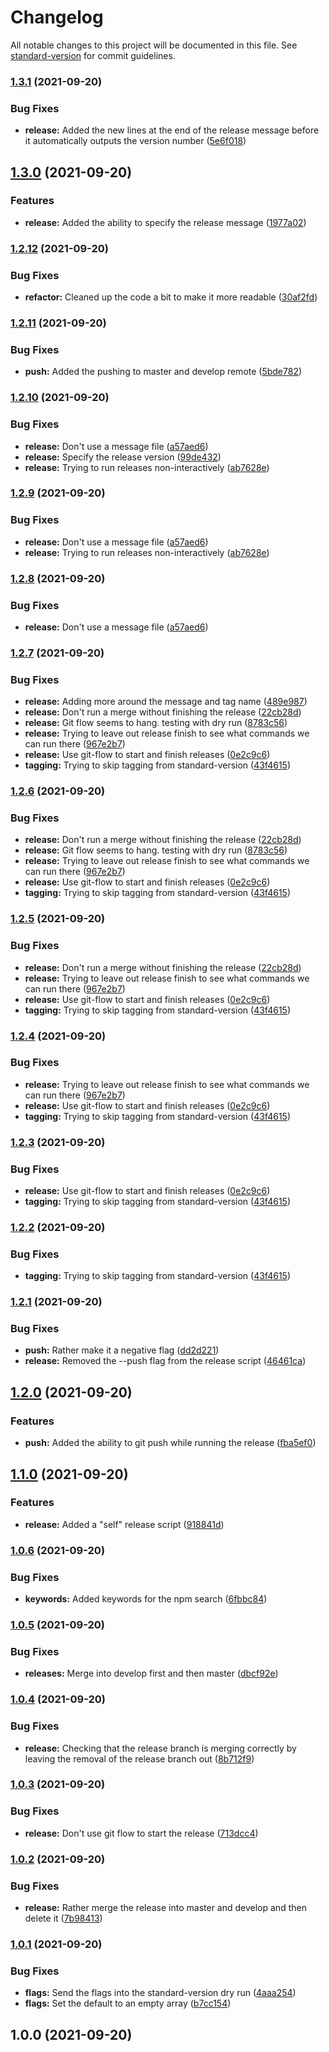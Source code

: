 # Changelog

All notable changes to this project will be documented in this file. See [standard-version](https://github.com/conventional-changelog/standard-version) for commit guidelines.

### [1.3.1](https://github.com/entrostat/entro-version/compare/v1.3.0...v1.3.1) (2021-09-20)


### Bug Fixes

* **release:** Added the new lines at the end of the release message before it automatically outputs the version number ([5e6f018](https://github.com/entrostat/entro-version/commit/5e6f018bf44a40b7f74971d6e63483376208d1b2))

## [1.3.0](https://github.com/entrostat/entro-version/compare/v1.2.12...v1.3.0) (2021-09-20)


### Features

* **release:** Added the ability to specify the release message ([1977a02](https://github.com/entrostat/entro-version/commit/1977a02f151fa8d3795afe98875f18203fd79a4a))

### [1.2.12](https://github.com/entrostat/entro-version/compare/v1.2.11...v1.2.12) (2021-09-20)


### Bug Fixes

* **refactor:** Cleaned up the code a bit to make it more readable ([30af2fd](https://github.com/entrostat/entro-version/commit/30af2fd096d4acc90b1781003b4242e820acfb4b))

### [1.2.11](https://github.com/entrostat/entro-version/compare/v1.2.10...v1.2.11) (2021-09-20)


### Bug Fixes

* **push:** Added the pushing to master and develop remote ([5bde782](https://github.com/entrostat/entro-version/commit/5bde78282008a0eed9d5ef8b7c93b5c5b3a4fa00))

### [1.2.10](https://github.com/entrostat/entro-version/compare/v1.2.7...v1.2.10) (2021-09-20)


### Bug Fixes

* **release:** Don't use a message file ([a57aed6](https://github.com/entrostat/entro-version/commit/a57aed69e2ed8b8b730c41ab7587b42498385adf))
* **release:** Specify the release version ([99de432](https://github.com/entrostat/entro-version/commit/99de4323183c08843b2d4e01e4af60f602c62973))
* **release:** Trying to run releases non-interactively ([ab7628e](https://github.com/entrostat/entro-version/commit/ab7628ef98a9f3526312375d2f28dfa457dbb34c))

### [1.2.9](https://github.com/entrostat/entro-version/compare/v1.2.7...v1.2.9) (2021-09-20)


### Bug Fixes

* **release:** Don't use a message file ([a57aed6](https://github.com/entrostat/entro-version/commit/a57aed69e2ed8b8b730c41ab7587b42498385adf))
* **release:** Trying to run releases non-interactively ([ab7628e](https://github.com/entrostat/entro-version/commit/ab7628ef98a9f3526312375d2f28dfa457dbb34c))

### [1.2.8](https://github.com/entrostat/entro-version/compare/v1.2.7...v1.2.8) (2021-09-20)


### Bug Fixes

* **release:** Don't use a message file ([a57aed6](https://github.com/entrostat/entro-version/commit/a57aed69e2ed8b8b730c41ab7587b42498385adf))

### [1.2.7](https://github.com/entrostat/entro-version/compare/v1.2.1...v1.2.7) (2021-09-20)


### Bug Fixes

* **release:** Adding more around the message and tag name ([489e987](https://github.com/entrostat/entro-version/commit/489e987b8c596b08d2da2ec7c0e742ef09ab193c))
* **release:** Don't run a merge without finishing the release ([22cb28d](https://github.com/entrostat/entro-version/commit/22cb28d2cd3ecec1330632e341d0a84c39a6b5bd))
* **release:** Git flow seems to hang. testing with dry run ([8783c56](https://github.com/entrostat/entro-version/commit/8783c562a9c36d815d8a7a704556c0fd9ea0ee63))
* **release:** Trying to leave out release finish to see what commands we can run there ([967e2b7](https://github.com/entrostat/entro-version/commit/967e2b70ad64f241bf981ba10986fe55b27f3780))
* **release:** Use git-flow to start and finish releases ([0e2c9c6](https://github.com/entrostat/entro-version/commit/0e2c9c6a108def0451622cb5d37a0ca0549761bc))
* **tagging:** Trying to skip tagging from standard-version ([43f4615](https://github.com/entrostat/entro-version/commit/43f461540aebaaf902e175db43c4c0666c8180e8))

### [1.2.6](https://github.com/entrostat/entro-version/compare/v1.2.1...v1.2.6) (2021-09-20)


### Bug Fixes

* **release:** Don't run a merge without finishing the release ([22cb28d](https://github.com/entrostat/entro-version/commit/22cb28d2cd3ecec1330632e341d0a84c39a6b5bd))
* **release:** Git flow seems to hang. testing with dry run ([8783c56](https://github.com/entrostat/entro-version/commit/8783c562a9c36d815d8a7a704556c0fd9ea0ee63))
* **release:** Trying to leave out release finish to see what commands we can run there ([967e2b7](https://github.com/entrostat/entro-version/commit/967e2b70ad64f241bf981ba10986fe55b27f3780))
* **release:** Use git-flow to start and finish releases ([0e2c9c6](https://github.com/entrostat/entro-version/commit/0e2c9c6a108def0451622cb5d37a0ca0549761bc))
* **tagging:** Trying to skip tagging from standard-version ([43f4615](https://github.com/entrostat/entro-version/commit/43f461540aebaaf902e175db43c4c0666c8180e8))

### [1.2.5](https://github.com/entrostat/entro-version/compare/v1.2.1...v1.2.5) (2021-09-20)


### Bug Fixes

* **release:** Don't run a merge without finishing the release ([22cb28d](https://github.com/entrostat/entro-version/commit/22cb28d2cd3ecec1330632e341d0a84c39a6b5bd))
* **release:** Trying to leave out release finish to see what commands we can run there ([967e2b7](https://github.com/entrostat/entro-version/commit/967e2b70ad64f241bf981ba10986fe55b27f3780))
* **release:** Use git-flow to start and finish releases ([0e2c9c6](https://github.com/entrostat/entro-version/commit/0e2c9c6a108def0451622cb5d37a0ca0549761bc))
* **tagging:** Trying to skip tagging from standard-version ([43f4615](https://github.com/entrostat/entro-version/commit/43f461540aebaaf902e175db43c4c0666c8180e8))

### [1.2.4](https://github.com/entrostat/entro-version/compare/v1.2.1...v1.2.4) (2021-09-20)


### Bug Fixes

* **release:** Trying to leave out release finish to see what commands we can run there ([967e2b7](https://github.com/entrostat/entro-version/commit/967e2b70ad64f241bf981ba10986fe55b27f3780))
* **release:** Use git-flow to start and finish releases ([0e2c9c6](https://github.com/entrostat/entro-version/commit/0e2c9c6a108def0451622cb5d37a0ca0549761bc))
* **tagging:** Trying to skip tagging from standard-version ([43f4615](https://github.com/entrostat/entro-version/commit/43f461540aebaaf902e175db43c4c0666c8180e8))

### [1.2.3](https://github.com/entrostat/entro-version/compare/v1.2.1...v1.2.3) (2021-09-20)


### Bug Fixes

* **release:** Use git-flow to start and finish releases ([0e2c9c6](https://github.com/entrostat/entro-version/commit/0e2c9c6a108def0451622cb5d37a0ca0549761bc))
* **tagging:** Trying to skip tagging from standard-version ([43f4615](https://github.com/entrostat/entro-version/commit/43f461540aebaaf902e175db43c4c0666c8180e8))

### [1.2.2](https://github.com/entrostat/entro-version/compare/v1.2.1...v1.2.2) (2021-09-20)


### Bug Fixes

* **tagging:** Trying to skip tagging from standard-version ([43f4615](https://github.com/entrostat/entro-version/commit/43f461540aebaaf902e175db43c4c0666c8180e8))

### [1.2.1](https://github.com/entrostat/entro-version/compare/v1.2.0...v1.2.1) (2021-09-20)


### Bug Fixes

* **push:** Rather make it a negative flag ([dd2d221](https://github.com/entrostat/entro-version/commit/dd2d221d4a5ef08d7b3fb0fca2882aedc08b9d3d))
* **release:** Removed the --push flag from the release script ([46461ca](https://github.com/entrostat/entro-version/commit/46461ca6e0a09b65583ecb5d5dd64e5669fd9ad3))

## [1.2.0](https://github.com/entrostat/entro-version/compare/v1.1.0...v1.2.0) (2021-09-20)


### Features

* **push:** Added the ability to git push while running the release ([fba5ef0](https://github.com/entrostat/entro-version/commit/fba5ef03e43cee2c5f0c7798f876aa14ab4a87c7))

## [1.1.0](https://github.com/entrostat/entro-version/compare/v1.0.6...v1.1.0) (2021-09-20)


### Features

* **release:** Added a "self" release script ([918841d](https://github.com/entrostat/entro-version/commit/918841dc54bc7273de9f5ecc529b8ac9e6bcbf63))

### [1.0.6](https://github.com/entrostat/entro-version/compare/v1.0.5...v1.0.6) (2021-09-20)


### Bug Fixes

* **keywords:** Added keywords for the npm search ([6fbbc84](https://github.com/entrostat/entro-version/commit/6fbbc84051a322b58937e03a4621285968f7dd4e))

### [1.0.5](https://github.com/entrostat/entro-version/compare/v1.0.4...v1.0.5) (2021-09-20)


### Bug Fixes

* **releases:** Merge into develop first and then master ([dbcf92e](https://github.com/entrostat/entro-version/commit/dbcf92ed1ceb5d60026cafa00594591076af0567))

### [1.0.4](https://github.com/entrostat/entro-version/compare/v1.0.3...v1.0.4) (2021-09-20)


### Bug Fixes

* **release:** Checking that the release branch is merging correctly by leaving the removal of the release branch out ([8b712f9](https://github.com/entrostat/entro-version/commit/8b712f9d75c8ecb5802b7d2062c403a8d19f12fb))

### [1.0.3](https://github.com/entrostat/entro-version/compare/v1.0.2...v1.0.3) (2021-09-20)


### Bug Fixes

* **release:** Don't use git flow to start the release ([713dcc4](https://github.com/entrostat/entro-version/commit/713dcc4bd818affcc1ff11a6e508c6a83e93c8cc))

### [1.0.2](https://github.com/entrostat/entro-version/compare/v1.0.1...v1.0.2) (2021-09-20)


### Bug Fixes

* **release:** Rather merge the release into master and develop and then delete it ([7b98413](https://github.com/entrostat/entro-version/commit/7b984135886d7b75b49a86c95d9947a10d900e83))

### [1.0.1](https://github.com/entrostat/entro-version/compare/v1.0.0...v1.0.1) (2021-09-20)


### Bug Fixes

* **flags:** Send the flags into the standard-version dry run ([4aaa254](https://github.com/entrostat/entro-version/commit/4aaa254be030a978be4ef612554330b64802868a))
* **flags:** Set the default to an empty array ([b7cc154](https://github.com/entrostat/entro-version/commit/b7cc154b1fd0fe99cfdb13e30bc7c51b9ad11b33))

## 1.0.0 (2021-09-20)
